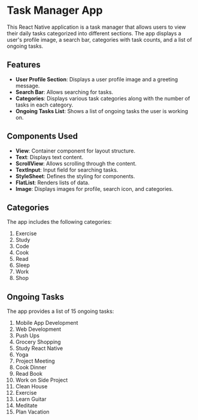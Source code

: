# Task Manager App

This React Native application is a task manager that allows users to view their daily tasks categorized into different sections. The app displays a user's profile image, a search bar, categories with task counts, and a list of ongoing tasks.

## Features

- **User Profile Section**: Displays a user profile image and a greeting message.
- **Search Bar**: Allows searching for tasks.
- **Categories**: Displays various task categories along with the number of tasks in each category.
- **Ongoing Tasks List**: Shows a list of ongoing tasks the user is working on.

## Components Used

- **View**: Container component for layout structure.
- **Text**: Displays text content.
- **ScrollView**: Allows scrolling through the content.
- **TextInput**: Input field for searching tasks.
- **StyleSheet**: Defines the styling for components.
- **FlatList**: Renders lists of data.
- **Image**: Displays images for profile, search icon, and categories.

## Categories

The app includes the following categories:
1. Exercise
2. Study
3. Code
4. Cook
5. Read
6. Sleep
7. Work
8. Shop

## Ongoing Tasks

The app provides a list of 15 ongoing tasks:
1. Mobile App Development
2. Web Development
3. Push Ups
4. Grocery Shopping
5. Study React Native
6. Yoga
7. Project Meeting
8. Cook Dinner
9. Read Book
10. Work on Side Project
11. Clean House
12. Exercise
13. Learn Guitar
14. Meditate
15. Plan Vacation


